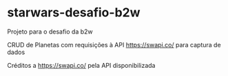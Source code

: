 # starwars-desafio-b2w

Projeto para o desafio da b2w

CRUD de Planetas com requisições à API https://swapi.co/ para captura de dados

Créditos a https://swapi.co/ pela API disponibilizada